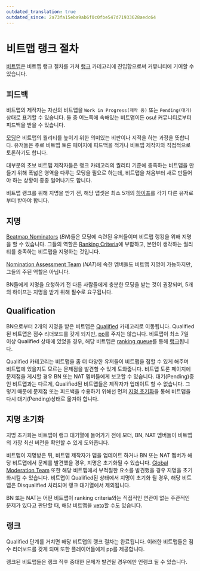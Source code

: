 ```yaml
---
outdated_translation: true
outdated_since: 2a73fa15eba9ab6f0c0fbe547d71933628aedc64
---
```


# 비트맵 랭크 절차

[비트맵](/wiki/Beatmap)은 비트맵 랭크 절차를 거쳐 [랭크](/wiki/Beatmap/Category#ranked) 카테고리에 진입함으로써 커뮤니티에 기여할 수 있습니다.

## 피드백

비트맵의 제작자는 자신의 비트맵을 `Work in Progress(제작 중)` 또는 `Pending(대기)` 상태로 표기할 수 있습니다. 둘 중 어느쪽에 속해있는 비트맵이든 osu! 커뮤니티로부터 피드백을 받을 수 있습니다.

[모딩](/wiki/Modding)은 비트맵의 퀄리티를 높이기 위한 의미있는 비판이나 지적을 하는 과정을 뜻합니다. 유저들은 주로 비트맵 토론 페이지에 피드백을 적거나 비트맵 제작자와 직접적으로 토론하기도 합니다.

대부분의 초보 비트맵 제작자들은 랭크 카테고리의 퀄리티 기준에 충족하는 비트맵을 만들기 위해 폭넓은 영역을 다루는 모딩을 필요로 하는데, 비트맵을 처음부터 새로 만들어야 하는 상황이 종종 일어나기도 합니다.

비트맵 랭크를 위해 지명을 받기 전, 해당 맵셋은 최소 5개의 [하이프](/wiki/Beatmap/Hype)를 각기 다른 유저로부터 받아야 합니다.

## 지명

[Beatmap Nominators](/wiki/People/Beatmap_Nominators) (*BN*)들은 모딩에 숙련된 유저들이며 비트맵 랭킹을 위해 지명을 할 수 있습니다. 그들의 역할은 [Ranking Criteria](/wiki/Ranking_criteria)에 부합하고, 본인이 생각하는 퀄리티를 충족하는 비트맵을 지명하는 것입니다.

[Nomination Assessment Team](/wiki/People/Nomination_Assessment_Team) (*NAT*)에 속한 멤버들도 비트맵 지명이 가능하지만, 그들의 주된 역할은 아닙니다.

BN들에게 지명을 요청하기 전 다른 사람들에게 충분한 모딩을 받는 것이 권장되며, 5개의 하이프는 지명을 받기 위해 필수로 요구됩니다.

## Qualification

BN으로부터 2개의 지명을 받은 비트맵은 [Qualified](/wiki/Beatmap/Category#qualified) 카테고리로 이동됩니다. Qualified된 비트맵은 점수 리더보드를 갖게 되지만, [pp](/wiki/Performance_points)를 주지는 않습니다. 비트맵이 최소 7일 이상 Qualified 상태에 있었을 경우, 해당 비트맵은 [ranking queue](Ranking_queue)를 통해 [랭크](#랭크)됩니다.

Qualified 카테고리는 비트맵을 좀 더 다양한 유저들이 비트맵을 접할 수 있게 해주며 비트맵에 있을지도 모르는 문제점을 발견할 수 있게 도와줍니다. 비트맵 토론 페이지에 문제점을 게시할 경우 BN 또는 NAT 멤버들에게 보고할 수 있습니다. 대기(Pending)중인 비트맵과는 다르게, Qualified된 비트맵들은 제작자가 업데이트 할 수 없습니다. 그렇기 때문에 문제점 또는 피드백을 수용하기 위해선 먼저 [지명 초기화](#지명-초기화)을 통해 비트맵을 다시 대기(Pending)상태로 옮겨야 합니다.

## 지명 초기화

지명 초기화는 비트맵이 랭크 대기열에 들어가기 전에 모더, BN, NAT 멤버들이 비트맵의 가장 최신 버전을 확인할 수 있게 도와줍니다.

비트맵이 지명받은 뒤, 비트맵 제작자가 맵을 업데이트 하거나 BN 또는 NAT 멤버가 해당 비트맵에서 문제를 발견했을 경우, 지명은 초기화될 수 있습니다. [Global Moderation Team](/wiki/People/Global_Moderation_Team) 또한 해당 비트맵에서 부적절한 요소를 발견했을 경우 지명을 초기화시킬 수 있습니다. 비트맵이 Qualified된 상태에서 지명이 초기화 될 경우, 해당 비트맵은 Disqualified 처리되며 랭크 대기열에서 제외됩니다.

BN 또는 NAT는 어떤 비트맵이 ranking criteria와는 직접적인 연관이 없는 주관적인 문제가 있다고 판단할 때, 해당 비트맵을 [veto](/wiki/People/Beatmap_Nominators/Beatmap_Veto)할 수도 있습니다.

## 랭크

Qualified 단계를 거치면 해당 비트맵의 랭크 절차는 완료됩니다. 이러한 비트맵들은 점수 리더보드를 갖게 되며 또한 플레이어들에게 pp를 제공합니다.

랭크된 비트맵들은 랭크 직후 중대한 문제가 발견될 경우에만 언랭크 될 수 있습니다.
